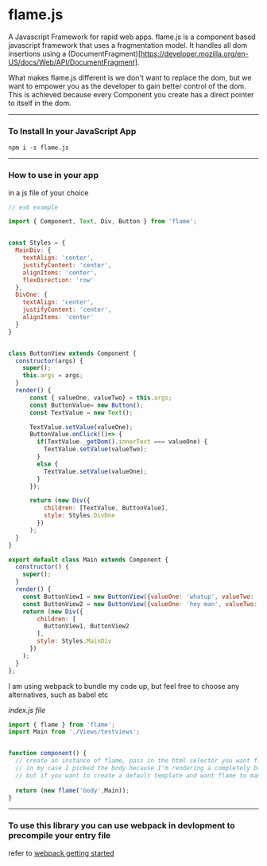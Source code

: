 # flame.js
A Javascript Framework for rapid web apps.
flame.js is a component based javascript framework that uses a fragmentation model. It handles all dom insertions using a (DocumentFragment)[https://developer.mozilla.org/en-US/docs/Web/API/DocumentFragment]. 

What makes flame.js different is we don't want to replace the dom, but we want to empower you as the developer to gain better control of the dom. This is achieved because every Component you create has a direct pointer to itself in the dom. 

***

### To Install In your JavaScript App

```npm i -s flame.js```

***

### How to use in your app

in a js file of your choice
```javascript
// es6 example

import { Component, Text, Div, Button } from 'flame';


const Styles = {
  MainDiv: {
    textAlign: 'center',
    justifyContent: 'center',
    alignItems: 'center',
    flexDirection: 'row'
  },
  DivOne: {
    textAlign: 'center',
    justifyContent: 'center',
    alignItems: 'center'
  }
}


class ButtonView extends Component {
  constructor(args) {
    super();
    this.args = args;
  }
  render() {
      const { valueOne, valueTwo} = this.args;
      const ButtonValue= new Button();
      const TextValue = new Text();

      TextValue.setValue(valueOne);
      ButtonValue.onClick(()=> {
        if(TextValue._getDom().innerText === valueOne) {
          TextValue.setValue(valueTwo);
        }
        else {
          TextValue.setValue(valueOne);
        }
      });

      return (new Div({
          children: [TextValue, ButtonValue],
          style: Styles.DivOne
        })
      );
  }
}

export default class Main extends Component {
  constructor() {
    super();
  }
  render() {
    const ButtonView1 = new ButtonView({valueOne: 'whatup', valueTwo: 'no way'});
    const ButtonView2 = new ButtonView({valueOne: 'hey man', valueTwo: 'whatup'});
    return (new Div({
        children: [
          ButtonView1, ButtonView2
        ],
        style: Styles.MainDiv
      })
    );
  }
};

```

I am using webpack to bundle my code up, but feel free to choose any alternatives, such as babel etc

_index.js file_
```javascript
import { flame } from 'flame';
import Main from './Views/testviews';


function component() {
  // create an instance of flame, pass in the html selector you want flame to render on
  // in my case I picked the body because I'm rendering a completely blank html file with webpack
  // but if you want to create a default template and want flame to manage a small section you can
  
  return (new flame('body',Main));
}

```

*** 

### To use this library you can use webpack in devlopment to precompile your entry file
refer to [webpack getting started](https://webpack.js.org/guides/getting-started/)
  
